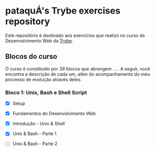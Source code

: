 # pataquÁ's Trybe exercises repository

Este repositório é destinado aos exercícios que realizo no curso de Desenvolvimento Web da [Trybe](https://www.betrybe.com/).

## Blocos do curso

O curso é constituído por 39 blocos que abrangem ... .
A seguir, você encontra a descrição de cada um, além do acompanhamento do meu processo de evolução através deles.


### Bloco 1: Unix, Bash e Shell Script 
- [x] Setup
- [x] Fundamentos do Desenvolvimento Web
- [x] Introdução - Unix & Shell
- [x] Unix & Bash - Parte 1
- [ ] Unix & Bash - Parte 2

